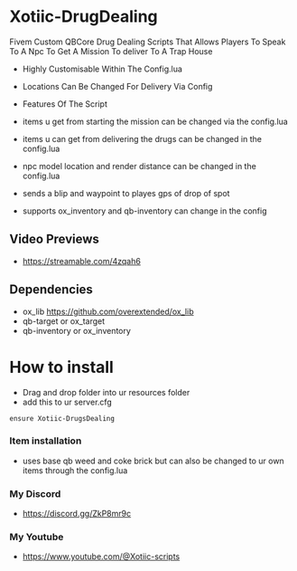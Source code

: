 # Xotiic-DrugDealing
Fivem Custom QBCore Drug Dealing Scripts That Allows Players To Speak To A Npc To Get A Mission To deliver To A Trap House

- Highly Customisable Within The Config.lua
- Locations Can Be Changed For Delivery Via Config

- Features Of The Script
- items u get from starting the mission can be changed via the config.lua
- items u can get from delivering the drugs can be changed in the config.lua
- npc model location and render distance can be changed in the config.lua 
- sends a blip and waypoint to playes gps of drop of spot
- supports ox_inventory and qb-inventory can change in the config

## Video Previews
- https://streamable.com/4zqah6

## Dependencies
- ox_lib https://github.com/overextended/ox_lib
- qb-target or ox_target
- qb-inventory or ox_inventory

# How to install
 
- Drag and drop folder into ur resources folder
- add this to ur server.cfg
```
ensure Xotiic-DrugsDealing
```
### Item installation
- uses base qb weed and coke brick but can also be changed to ur own items through the config.lua

### My Discord
- https://discord.gg/ZkP8mr9c

### My Youtube
- https://www.youtube.com/@Xotiic-scripts
